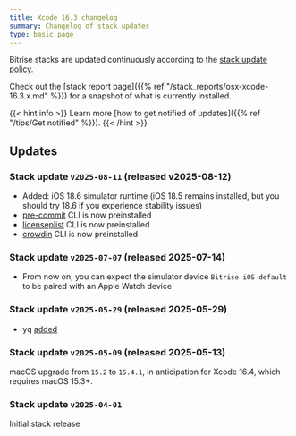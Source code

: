```yaml
---
title: Xcode 16.3 changelog
summary: Changelog of stack updates
type: basic_page
---
```


Bitrise stacks are updated continuously according to the [stack update policy](https://devcenter.bitrise.io/en/infrastructure/build-stacks/stack-update-policy.html).

Check out the [stack report page]({{% ref "/stack_reports/osx-xcode-16.3.x.md" %}}) for a snapshot of what is currently installed.

{{< hint info >}}
Learn more [how to get notified of updates]({{% ref "/tips/Get notified" %}}).
{{< /hint >}}

## Updates

### Stack update `v2025-08-11` (released v2025-08-12)

- Added: iOS 18.6 simulator runtime (iOS 18.5 remains installed, but you should try 18.6 if you experience stability issues)
- [pre-commit](https://github.com/pre-commit/pre-commit) CLI is now preinstalled
- [licenseplist](https://formulae.brew.sh/formula/licenseplist) CLI is now preinstalled
- [crowdin](https://www.npmjs.com/package/@crowdin/cli) CLI is now preinstalled

### Stack update `v2025-07-07` (released 2025-07-14)

- From now on, you can expect the simulator device `Bitrise iOS default` to be paired with an Apple Watch device

### Stack update `v2025-05-29` (released 2025-05-29)

- yq [added](https://formulae.brew.sh/formula/yq) 

### Stack update `v2025-05-09` (released 2025-05-13)

macOS upgrade from `15.2` to `15.4.1`, in anticipation for Xcode 16.4, which requires macOS 15.3+.

### Stack update `v2025-04-01`

Initial stack release
